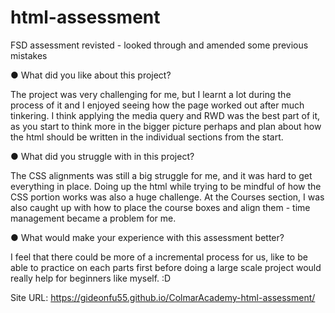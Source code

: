 # html-assessment

FSD assessment revisted - looked through and amended some previous mistakes

● What did you like about this project?

The project was very challenging for me, but I learnt a lot during the process of it and I enjoyed seeing how the page worked out after much tinkering. I think applying the media query and RWD was the best part of it, as you start to think more in the bigger picture perhaps and plan about how the html should be written in the individual sections from the start.

● What did you struggle with in this project?

The CSS alignments was still a big struggle for me, and it was hard to get everything in place. Doing up the html while trying to be mindful of how the CSS portion works was also a huge challenge. At the Courses section, I was also caught up with how to place the course boxes and align them - time management became a problem for me.

● What would make your experience with this assessment better?

I feel that there could be more of a incremental process for us, like to be able to practice on each parts first before doing a large scale project would really help for beginners like myself. :D

Site URL: <https://gideonfu55.github.io/ColmarAcademy-html-assessment/>
